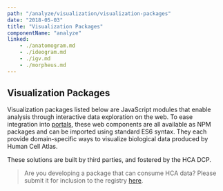 ```yaml
---
path: "/analyze/visualization/visualization-packages"
date: "2018-05-03"
title: "Visualization Packages"
componentName: "analyze"
linked:
    - ./anatomogram.md
    - ./ideogram.md
    - ./igv.md
    - ./morpheus.md
---
```


## Visualization Packages

Visualization packages listed below are JavaScript modules that enable analysis through interactive data exploration on the web.  To ease integration into [portals](/analyze/portals), these web components are all available as NPM packages and can be imported using standard ES6 syntax.  They each provide domain-specific ways to visualize biological data produced by Human Cell Atlas.

These solutions are built by third parties, and fostered by the HCA DCP.

>Are you developing a package that can consume HCA data? Please submit it for inclusion to the registry [here](https://github.com/HumanCellAtlas/data-portal-content/issues/new/?template=submit-visualization-component-package.md).
